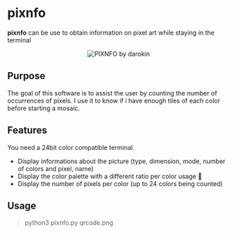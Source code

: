 # pixnfo

**pixnfo** can be use to obtain information on pixel art while staying in the terminal

<p align="center"><img src="http://darokin.info/github/imgs/pixnfo02.png" alt="PIXNFO by darokin"/></p>

## Purpose

The goal of this software is to assist the user by counting the number of occurrences of pixels. 
I use it to know if i have enough tiles of each color before starting a mosaic.

## Features

You need a 24bit color compatible terminal.

 - Display informations about the picture (type, dimension, mode, number of colors and pixel, name)
 - Display the color palette with a different ratio per color usage 🎨
 - Display the number of pixels per color (up to 24 colors being counted)

## Usage 

 > python3 pixnfo.py qrcode.png

